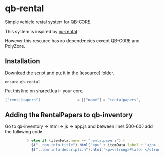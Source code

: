 # qb-rental

Simple vehicle rental system for QB-CORE.

This system is inspired by [nc-rental](https://github.com/NaorNC/nc-rental)

However this resource has no dependencies except QB-CORE and PolyZone.

## Installation

Download the script and put it in the [resource] folder.

`ensure qb-rental`

Put this line on shared.lua in your core.

```lua
["rentalpapers"]				 = {["name"] = "rentalpapers", 					["label"] = "Rental Papers", 			["weight"] = 50, 		["type"] = "item", 		["image"] = "rentalpapers.png", 		["unique"] = true, 		["useable"] = false, 	["shouldClose"] = false, 	["combinable"] = nil, 	["description"] = "This car was taken out through car rental."}
```

## Adding the RentalPapers to qb-inventory
Go to qb-inventory -> html -> js -> app.js and between lines 500-600 add the following code

```javascript
          } else if (itemData.name == "rentalpapers") {
            $(".item-info-title").html('<p>' + itemData.label + '</p>')
            $(".item-info-description").html('<p><strong>Plate: </strong><span>'+ itemData.info.label + '</span></p>');
```
